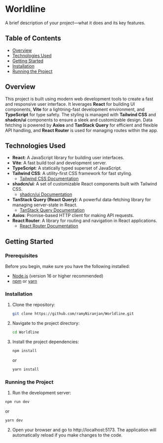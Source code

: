 # Worldline

A brief description of your project—what it does and its key features.

## Table of Contents

- [Overview](#overview)
- [Technologies Used](#technologies-used)
- [Getting Started](#getting-started)
- [Installation](#installation)
- [Running the Project](#running-the-project)

## Overview

This project is built using modern web development tools to create a fast and responsive user interface. It leverages **React** for building UI components, **Vite** for a lightning-fast development environment, and **TypeScript** for type safety. The styling is managed with **Tailwind CSS** and **shadcn/ui** components to ensure a sleek and customizable design. Data fetching is powered by **Axios** and **TanStack Query** for efficient and flexible API handling, and **React Router** is used for managing routes within the app.

## Technologies Used

- **React**: A JavaScript library for building user interfaces.
- **Vite**: A fast build tool and development server.
- **TypeScript**: A statically typed superset of JavaScript.
- **Tailwind CSS**: A utility-first CSS framework for fast styling.
  - [Tailwind CSS Documentation](https://tailwindcss.com/)
- **shadcn/ui**: A set of customizable React components built with Tailwind CSS.
  - [shadcn/ui Documentation](https://ui.shadcn.com/)
- **TanStack Query (React Query)**: A powerful data-fetching library for managing server-state in React.
  - [TanStack Query Documentation](https://tanstack.com/query/latest)
- **Axios**: Promise-based HTTP client for making API requests.
- **React Router**: A library for routing and navigation in React applications.
  - [React Router Documentation](https://reactrouter.com/)

## Getting Started

### Prerequisites

Before you begin, make sure you have the following installed:

- [Node.js](https://nodejs.org/) (version 16 or higher recommended)
- [npm](https://www.npmjs.com/) or [yarn](https://yarnpkg.com/)

### Installation

1. Clone the repository:

   ```bash
   git clone https://github.com/ramyNiranjan/Worldline.git
   ```

2. Navigate to the project directory:
   ```bash
   cd Worldline
   ```
3. Install the project dependencies:

   ```bash
   npm install

   ```

   or

   ```bash
   yarn install
   ```

### Running the Project

1. Run the development server:

```bash
npm run dev

```

or

```bash
yarn dev

```

2. Open your browser and go to http://localhost:5173. The application will automatically reload if you make changes to the code.
